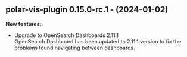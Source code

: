 ## polar-vis-plugin 0.15.0-rc.1 - (2024-01-02)

**New features:**

 * Upgrade to OpenSearch Dashboards 2.11.1\
   OpenSearch Dashboard has been updated to 2.11.1 version to fix the
   problems found navigating between dashboards.

